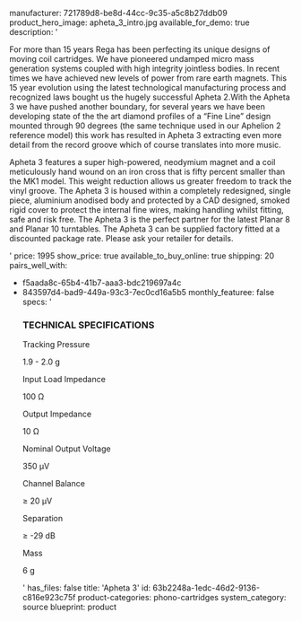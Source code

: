 manufacturer: 721789d8-be8d-44cc-9c35-a5c8b27ddb09
product_hero_image: apheta_3_intro.jpg
available_for_demo: true
description: '<p>For more than 15 years Rega has been perfecting its unique designs of moving coil cartridges. We have pioneered undamped micro mass generation systems coupled with high integrity jointless bodies. In recent times we have achieved new levels of power from rare earth magnets. This 15 year evolution using the latest technological manufacturing process and recognized laws bought us the hugely successful Apheta 2.With the Apheta 3 we have pushed another boundary, for several years we have been developing state of the the art diamond profiles of a “Fine Line” design mounted through 90 degrees (the same technique used in our Aphelion 2 reference model) this work has resulted in Apheta 3 extracting even more detail from the record groove which of course translates into more music.&nbsp;&nbsp;</p><p>Apheta 3 features a super high-powered, neodymium magnet and a coil meticulously hand wound on an iron cross that is fifty percent smaller than the MK1 model. This weight reduction allows us greater freedom to track the vinyl groove. The Apheta 3 is housed within a completely redesigned, single piece, aluminium anodised body and protected by a CAD designed, smoked rigid cover to protect the internal fine wires, making handling whilst fitting, safe and risk free. The Apheta 3 is the perfect partner for the latest Planar 8 and Planar 10 turntables. The Apheta 3 can be supplied factory fitted at a discounted package rate. Please ask your retailer for details.&nbsp;&nbsp;</p>'
price: 1995
show_price: true
available_to_buy_online: true
shipping: 20
pairs_well_with:
  - f5aada8c-65b4-41b7-aaa3-bdc219697a4c
  - 843597d4-bad9-449a-93c3-7ec0cd16a5b5
monthly_featuree: false
specs: '<h3>TECHNICAL SPECIFICATIONS</h3><p>Tracking Pressure</p><p>1.9 - 2.0 g</p><p>Input Load Impedance</p><p>100 Ω</p><p>Output Impedance</p><p>10 Ω</p><p>Nominal Output Voltage</p><p>350 μV</p><p>Channel Balance</p><p>≥ 20 μV</p><p>Separation</p><p>≥ -29 dB</p><p>Mass</p><p>6 g</p>'
has_files: false
title: 'Apheta 3'
id: 63b2248a-1edc-46d2-9136-c816e923c75f
product-categories: phono-cartridges
system_category: source
blueprint: product
